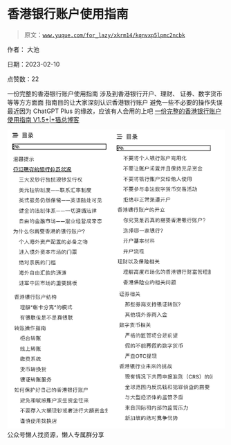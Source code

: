 # 香港银行账户使用指南

> 原文：[`www.yuque.com/for_lazy/xkrm14/kqnvxp5lpmc2ncbk`](https://www.yuque.com/for_lazy/xkrm14/kqnvxp5lpmc2ncbk)



作者： 大池



日期：2023-02-10



点赞数：22



一份完整的香港银行账户使用指南 涉及到香港银行开户、理财、 证券、数字货币等等方方面面 指南目的让大家深刻认识香港银行账户 避免一些不必要的操作失误 最近因为 ChatGPT Plus 的缘故，应该有人会用的上吧 [一份完整的香港银行账户使用指南 V1.5+|+猫总博客](https://catman.app/article/hkbank)



![](img/369334d930fba0d8156be10ee6249fcb.png)  <ne-p id="ub50b3d2a" data-lake-id="ub50b3d2a">公众号懒人找资源，懒人专属群分享

</ne-p>